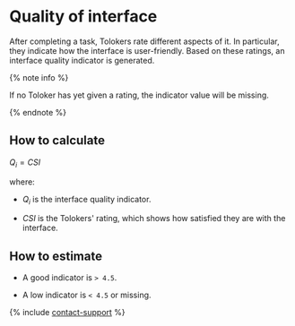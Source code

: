 # Quality of interface

After completing a task, Tolokers rate different aspects of it. In particular, they indicate how the interface is user-friendly. Based on these ratings, an interface quality indicator is generated.

{% note info %}

If no Toloker has yet given a rating, the indicator value will be missing.

{% endnote %}

## How to calculate

$Q_{i} = {CSI}$

where:

- $Q_{i}$ is the interface quality indicator.

- $CSI$ is the Tolokers&apos; rating, which shows how satisfied they are with the interface.

## How to estimate

- A good indicator is `> 4.5`.

- A low indicator is `< 4.5` or missing.

{% include [contact-support](../../_includes/contact-support-help.md) %}